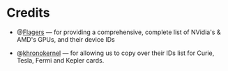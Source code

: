 # Credits

- @[Flagers](https://github.com/flagersgit) — for providing a comprehensive, complete list of NVidia's & AMD's GPUs, and their device IDs

- @[khronokernel](https://github.com/khronokernel) — for allowing us to copy over their IDs list for Curie, Tesla, Fermi and Kepler cards.